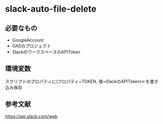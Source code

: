 # slack-auto-file-delete

## 必要なもの
- GoogleAccount
- GASのプロジェクト
- SlackのワークスペースのAPIToken

## 環境変数
スクリプトのプロパティに(プロパティ=TOKEN, 値=SlackのAPIToken)←を書き込み保存

## 参考文献
https://api.slack.com/web
